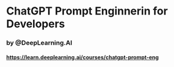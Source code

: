 # ChatGPT Prompt Enginnerin for Developers
### by @DeepLearning.AI
#### https://learn.deeplearning.ai/courses/chatgpt-prompt-eng